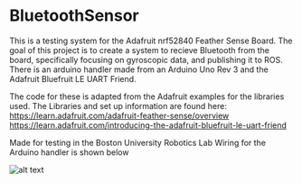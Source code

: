# BluetoothSensor

This is a testing system for the Adafruit nrf52840 Feather Sense Board.
The goal of this project is to create a system to recieve Bluetooth from the board,
specifically focusing on gyroscopic data, and publishing it to ROS.
There is an arduino handler made from an Arduino Uno Rev 3 and the Adafruit 
Bluefruit LE UART Friend. 

The code for these is adapted from the Adafruit examples for the libraries used. 
The Libraries and set up information are found here:
https://learn.adafruit.com/adafruit-feather-sense/overview
https://learn.adafruit.com/introducing-the-adafruit-bluefruit-le-uart-friend

Made for testing in the Boston University Robotics Lab
Wiring for the Arduino handler is shown below

![alt text](https://github.com/Carter-eng/BluetoothSensor/main/adafruit_products_UARTFriend_bb.png?raw=true)
